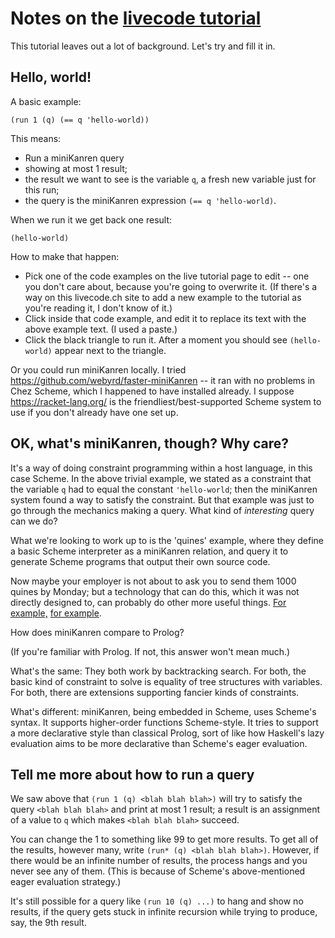# Notes on the [livecode tutorial](https://io.livecode.ch/learn/webyrd/webmk)

This tutorial leaves out a lot of background. Let's try and fill it in.

## Hello, world!

A basic example:

```
(run 1 (q) (== q 'hello-world))
```

This means:
* Run a miniKanren query
* showing at most 1 result;
* the result we want to see is the variable `q`, a fresh new variable just for this run;
* the query is the miniKanren expression `(== q 'hello-world)`.

When we run it we get back one result:

```
(hello-world)
```

How to make that happen:

* Pick one of the code examples on the live tutorial page to edit --
  one you don't care about, because you're going to overwrite it. (If
  there's a way on this livecode.ch site to add a new example to the
  tutorial as you're reading it, I don't know of it.)
* Click inside that code example, and edit it to replace its text with
  the above example text. (I used a paste.)
* Click the black triangle to run it. After a moment you should see
  `(hello-world)` appear next to the triangle.

Or you could run miniKanren locally. I tried
https://github.com/webyrd/faster-miniKanren -- it ran with no problems
in Chez Scheme, which I happened to have installed already. I suppose
https://racket-lang.org/ is the friendliest/best-supported Scheme
system to use if you don't already have one set up.


## OK, what's miniKanren, though? Why care?

It's a way of doing constraint programming within a host language, in
this case Scheme. In the above trivial example, we stated as a
constraint that the variable `q` had to equal the constant
`'hello-world`; then the miniKanren system found a way to satisfy the
constraint. But that example was just to go through the mechanics
making a query. What kind of *interesting* query can we do?

What we're looking to work up to is the 'quines' example, where they
define a basic Scheme interpreter as a miniKanren relation, and query
it to generate Scheme programs that output their own source code.

Now maybe your employer is not about to ask you to send them 1000
quines by Monday; but a technology that can do this, which it was not
directly designed to, can probably do other more useful things. [For
example,](https://github.com/webyrd/Barliman) [for
example](https://io.livecode.ch/learn/gregr/icfp2017-artifact-auas7pp).

How does miniKanren compare to Prolog?

(If you're familiar with Prolog. If not, this answer won't mean much.)

What's the same: They both work by backtracking search. For both, the
basic kind of constraint to solve is equality of tree structures with
variables. For both, there are extensions supporting fancier kinds of
constraints.

What's different: miniKanren, being embedded in Scheme, uses Scheme's
syntax. It supports higher-order functions Scheme-style. It tries to
support a more declarative style than classical Prolog, sort of like
how Haskell's lazy evaluation aims to be more declarative than
Scheme's eager evaluation.


## Tell me more about how to run a query

We saw above that `(run 1 (q) <blah blah blah>)` will try to satisfy
the query `<blah blah blah>` and print at most 1 result; a result is
an assignment of a value to `q` which makes `<blah blah blah>`
succeed.

You can change the 1 to something like 99 to get more results. To get
all of the results, however many, write `(run* (q) <blah blah
blah>)`. However, if there would be an infinite number of results, the
process hangs and you never see any of them. (This is because of
Scheme's above-mentioned eager evaluation strategy.)

It's still possible for a query like `(run 10 (q) ...)` to hang and
show no results, if the query gets stuck in infinite recursion while
trying to produce, say, the 9th result.
